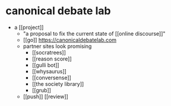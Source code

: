 # canonical debate lab

- a [[project]]
  - "a proposal to fix the current state of [[online discourse]]"
  - [[go]] https://canonicaldebatelab.com
  - partner sites look promising
    - [[socratrees]]
    - [[reason score]]
    - [[gulli bot]]
    - [[whysaurus]]
    - [[conversense]]
    - [[the society library]]
    - [[grub]]
  - [[push]] [[review]]
